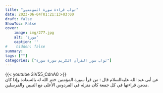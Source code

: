 ```yaml
---
title: "ثواب قراءة سورة المؤمنين"
date: 2023-06-04T01:21:13+03:00
draft: false
ShowToc: False
cover:
    image: img/277.jpg
    alt: 'صورة'
    caption: ''
#    hidden: false
summary: 
tags: [""]
categories: ["ثواب سور القرآن الكريم سورة سورة"]
---
```

{{< youtube 3iV55_CdnA0 >}} 
<br>
عن أبي عبد الله
عليه‌السلام قال : من قرأ سورة المؤمنين ختم الله له بالسعادة وإذا كان 
مدمن قراءتها في كل جمعة كان منزله في الفردوس الأعلى مع النبيين
والمرسلين.

